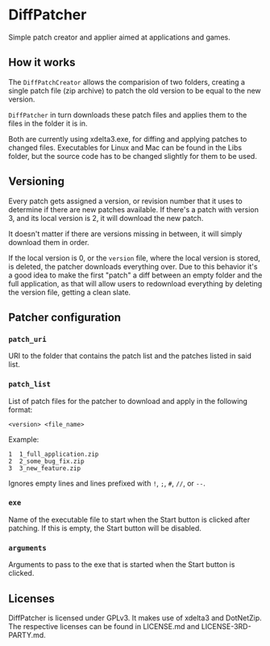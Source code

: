 DiffPatcher
=============================================================================

Simple patch creator and applier aimed at applications and games.

How it works
-----------------------------------------------------------------------------

The `DiffPatchCreator` allows the comparision of two folders, creating a
single patch file (zip archive) to patch the old version to be equal to
the new version.

`DiffPatcher` in turn downloads these patch files and applies them
to the files in the folder it is in.

Both are currently using xdelta3.exe, for diffing and applying patches
to changed files. Executables for Linux and Mac can be found in the
Libs folder, but the source code has to be changed slightly for them
to be used.

Versioning
-----------------------------------------------------------------------------

Every patch gets assigned a version, or revision number that it uses
to determine if there are new patches available. If there's a patch
with version 3, and its local version is 2, it will download the new
patch.

It doesn't matter if there are versions missing in between, it will simply
download them in order.

If the local version is 0, or the `version` file, where the local version
is stored, is deleted, the patcher downloads everything over. Due to this
behavior it's a good idea to make the first "patch" a diff between an
empty folder and the full application, as that will allow users to
redownload everything by deleting the version file, getting a clean slate.

Patcher configuration
-----------------------------------------------------------------------------

### `patch_uri`

URI to the folder that contains the patch list and the patches listed in
said list.

### `patch_list`

List of patch files for the patcher to download and apply in the following
format:

```
<version> <file_name>
```
Example:
```
1  1_full_application.zip
2  2_some_bug_fix.zip
3  3_new_feature.zip
```

Ignores empty lines and lines prefixed with `!`, `;`, `#`, `//`, or `--`.

### `exe`

Name of the executable file to start when the Start button is clicked
after patching. If this is empty, the Start button will be disabled.

### `arguments`

Arguments to pass to the exe that is started when the Start button
is clicked.

Licenses
-----------------------------------------------------------------------------

DiffPatcher is licensed under GPLv3. It makes use of xdelta3 and DotNetZip.
The respective licenses can be found in LICENSE.md and LICENSE-3RD-PARTY.md.
